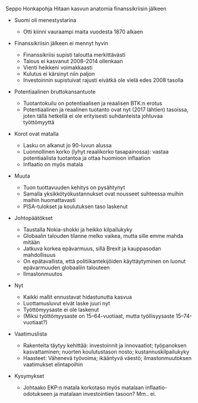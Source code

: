 
Seppo Honkapohja
Hitaan kasvun anatomia finanssikriisin jälkeen

* Suomi oli menestystarina
    - Otti kiinni vauraampi maita vuodesta 1870 alkaen

* Finanssikriisin jälkeen ei mennyt hyvin
    - Finanssikriisi supisti taloutta merkittävästi
    - Talous ei kasvanut 2008–2014 ollenkaan
    - Vienti heikkeni voimakkaasti
    - Kulutus ei kärsinyt niin paljon
    - Investoinnin supistuivat rajusti eivätkä ole vielä edes 2008 tasolla

* Potentiaalinen bruttokansantuote
    - Tuotantokuilu on potentiaalisen ja reaalisen BTK:n erotus
    - Potentiaalinen ja reaalinen tuotanto ovat nyt (2017 lähtien) tasoissa,
      joten tällä hetkellä ei ole erityisesti suhdanteista johtuvaa
      työttömyyttä

* Korot ovat matalla
    - Lasku on alkanut jo 90-luvun alussa
    - Luonnollinen korko (lyhyt reaalikorko tasapainossa): vastaa
      potentiaalista tuotantoa ja ottaa huomioon inflaation
    - Inflaatio on myös matala

* Muuta
    - Tuon tuottavuuden kehitys on pysähtynyt
    - Samalla yksikkötyökustannukset ovat nousseet suhteessa muihin maihin
      huomattavasti
    - PISA-tulokset ja koulutuksen taso laskenut

* Johtopäätökset
    - Taustalla Nokia-shokki ja heikko kilpailukyky
    - Globaalin talouden tilanne melko vaikea, mutta sille emme mahda mitään
    - Jatkuva korkea epävarmuus, sillä Brexit ja kauppasodan mahdollisuus
    - On epätavallista, että politiikantekijöiden käyttäytyminen on luonut
      epävarmuuden globaaliin talouteen
    - Ilmastonmuutos

* Nyt
    - Kaikki mallit ennustavat hidastunutta kasvua
    - Luottamusluvut eivät laske juuri nyt
    - Työttömyysaste ei ole laskenut
    - (Miksi työttömyysaste on 15–64-vuotiaat, mutta työllisyysaste
      15–74-vuotiaat?)

* Vaatimuslista
    - Rakenteita täytyy kehittää: investoinnit ja innovaatiot; työpanoksen
      kasvattaminen; nuorten koulutustason nosto; kustannuskilpailukyky
    - Haasteet: Vähenevä työvoima; ikääntyvä väestö; ilmastonmuutoksen
      vaatimukset elintapoihin

* Kysymykset
    - Johtaako EKP:n matala korkotaso myös matalaan inflaatio-odotukseen ja
      matalaan investointien tasoon? Mm.. ei.
